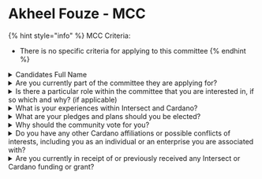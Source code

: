 # Akheel Fouze - MCC

{% hint style="info" %}
MCC Criteria:

* There is no specific criteria for applying to this committee
{% endhint %}

<details>

<summary>Candidates Full Name</summary>

Akheel Fouze\


</details>



<details>

<summary>Are you currently part of the committee they are applying for?</summary>

No

</details>



<details>

<summary>Is there a particular role within the committee that you are interested in, if so which and why? (if applicable)</summary>

I’m not seeking a specific role within the committee&#x20;

my main interest lies in contributing to the community. I have a personal passion for being part of the Cardano ecosystem, and I’d like to offer my support wherever it’s most needed.

</details>



<details>

<summary>What is your experiences within Intersect and Cardano?</summary>

I've been a Cardano holder since 2018, and I've followed its journey closely ever since. After becoming an Intersect member in June, I’ve really come to appreciate the community

it's full of passionate, like-minded people who are always thinking about what’s next. There’s a real drive to improve the ecosystem and spread awareness of Cardano, step by step, which I find incredibly inspiring. As this was lacking for a long time.

</details>



<details>

<summary>What are your pledges and plans should you be elected?</summary>

If elected, I pledge to be a strong advocate for Cardano, focusing on both growing the community and ensuring the retention and engagement of current members. I plan to actively promote Cardano by spreading awareness and participating in initiatives that enhance its visibility. Additionally, I aim to contribute to community workshops where possible (As I travel due to the nature of my job), helping to educate and empower others within the ecosystem.

</details>



<details>

<summary>Why should the community vote for you?</summary>

I currently hold a management position in a logistics company, where I’m responsible for coordinating people and ensuring that both customers and employees are well supported. In addition, as a sales professional, I’ve developed strong interpersonal skills, which help me build relationships and effectively communicate with diverse teams. These experiences in leadership, team management, and relationship-building would allow me to contribute meaningfully to the committee. I'm eager to be part of the Cardano community and help however I can to further its objectives.

</details>



<details>

<summary>Do you have any other Cardano affiliations or possible conflicts of interests, including you as an individual or an enterprise you are associated with?</summary>

No I do not

</details>



<details>

<summary>Are you currently in receipt of or previously received any Intersect or Cardano funding or grant?</summary>

No I have not

</details>
